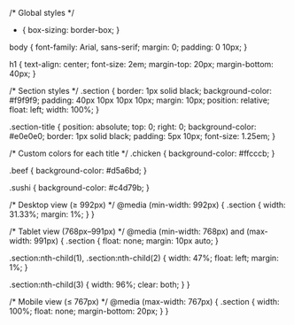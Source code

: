 /* Global styles */
* {
  box-sizing: border-box;
}

body {
  font-family: Arial, sans-serif;
  margin: 0;
  padding: 0 10px;
}

h1 {
  text-align: center;
  font-size: 2em;
  margin-top: 20px;
  margin-bottom: 40px;
}

/* Section styles */
.section {
  border: 1px solid black;
  background-color: #f9f9f9;
  padding: 40px 10px 10px 10px;
  margin: 10px;
  position: relative;
  float: left;
  width: 100%;
}

.section-title {
  position: absolute;
  top: 0;
  right: 0;
  background-color: #e0e0e0;
  border: 1px solid black;
  padding: 5px 10px;
  font-size: 1.25em;
}

/* Custom colors for each title */
.chicken {
  background-color: #ffcccb;
}

.beef {
  background-color: #d5a6bd;
}

.sushi {
  background-color: #c4d79b;
}

/* Desktop view (≥ 992px) */
@media (min-width: 992px) {
  .section {
    width: 31.33%;
    margin: 1%;
  }
}

/* Tablet view (768px–991px) */
@media (min-width: 768px) and (max-width: 991px) {
  .section {
    float: none;
    margin: 10px auto;
  }

  .section:nth-child(1),
  .section:nth-child(2) {
    width: 47%;
    float: left;
    margin: 1%;
  }

  .section:nth-child(3) {
    width: 96%;
    clear: both;
  }
}

/* Mobile view (≤ 767px) */
@media (max-width: 767px) {
  .section {
    width: 100%;
    float: none;
    margin-bottom: 20px;
  }
}
